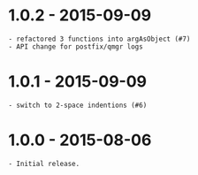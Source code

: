 
# 1.0.2 - 2015-09-09

    - refactored 3 functions into argAsObject (#7)
    - API change for postfix/qmgr logs

# 1.0.1 - 2015-09-09

    - switch to 2-space indentions (#6)

# 1.0.0 - 2015-08-06

    - Initial release.

